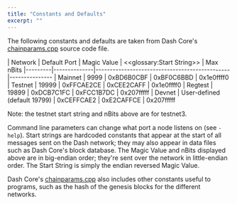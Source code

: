 ```yaml
---
title: "Constants and Defaults"
excerpt: ""
---
```

The following constants and defaults are taken from Dash Core's [chainparams.cpp](https://github.com/dashpay/dash/blob/master/src/chainparams.cpp) source code file.

| Network | Default Port | Magic Value | <<glossary:Start String>> | Max nBits
|---------|--------------|-----------------------------------------------|---------------
| Mainnet | 9999         | 0xBD6B0CBF  | 0xBF0C6BBD                      | 0x1e0ffff0
| Testnet | 19999        | 0xFFCAE2CE  | 0xCEE2CAFF                      | 0x1e0ffff0
| Regtest | 19899        | 0xDCB7C1FC  | 0xFCC1B7DC                      | 0x207fffff
| Devnet  | User-defined (default 19799) | 0xCEFFCAE2  | 0xE2CAFFCE                      | 0x207fffff

Note: the testnet start string and nBits above are for testnet3.

Command line parameters can change what port a node listens on (see `-help`). Start strings are hardcoded constants that appear at the start of all messages sent on the Dash network; they may also appear in data files such as Dash Core's block database. The Magic Value and nBits displayed above are in big-endian order; they're sent over the network in little-endian order. The Start String is simply the endian reversed Magic Value.

Dash Core's [chainparams.cpp](https://github.com/dashpay/dash/blob/master/src/chainparams.cpp) also includes other constants useful to programs, such as the hash of the genesis blocks for the different networks.
